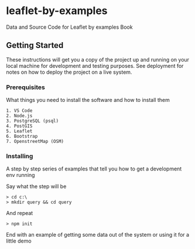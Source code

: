 # leaflet-by-examples
Data and Source Code for Leaflet by examples Book

## Getting Started

These instructions will get you a copy of the project up and running on your local machine for development and testing purposes. See deployment for notes on how to deploy the project on a live system.

### Prerequisites

What things you need to install the software and how to install them

```
1. VS Code
2. Node.js
3. PostgreSQL (psql)
4. PostGIS
5. Leaflet
6. Bootstrap
7. OpenstreetMap (OSM)
```

### Installing

A step by step series of examples that tell you how to get a development env running

Say what the step will be

```
> cd c:\ 
> mkdir query && cd query
```

And repeat

```
> npm init
```

End with an example of getting some data out of the system or using it for a little demo
